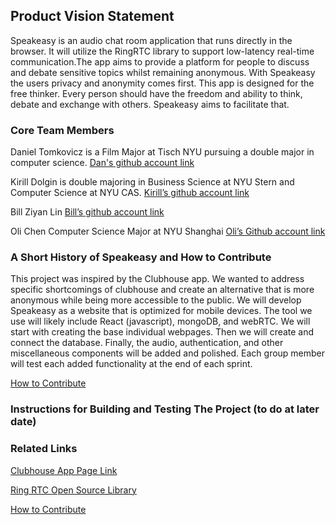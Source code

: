 ## Product Vision Statement
Speakeasy is an audio chat room application that runs directly in the browser. It will utilize the RingRTC library to support low-latency real-time communication.The app aims to provide a platform for people to discuss and debate sensitive topics whilst remaining anonymous. With Speakeasy the users privacy and anonymity comes first. This app is designed for the free thinker. Every person should have the freedom and ability to think, debate and exchange with others. Speakeasy aims to facilitate that. 

### Core Team Members
Daniel Tomkovicz is a Film Major at Tisch NYU pursuing a double major in computer science.
[Dan's github account link](https://github.com/dtomkovicz) 

Kirill Dolgin is double majoring in Business Science at NYU Stern and Computer Science at NYU CAS.
[Kirill’s github account link](https://github.com/KirDolgin)

Bill Ziyan Lin 
[Bill’s github account link](https://github.com/CH33ZED)

Oli Chen Computer Science Major at NYU Shanghai
[Oli’s Github account link](https://github.com/solidstatechen)

### A Short History of Speakeasy and How to Contribute
This project was inspired by the Clubhouse app. We wanted to address specific shortcomings of clubhouse and create an alternative that is more anonymous while being more accessible to the public. We will develop Speakeasy as a website that is optimized for mobile devices. The tool we use will likely include React (javascript), mongoDB, and webRTC. We will start with creating the base individual webpages. Then we will create and connect the database. Finally, the audio, authentication, and other miscellaneous components will be added and polished. Each group member will test each added functionality at the end of each sprint. 

[How to Contribute](https://github.com/agile-dev-assignments/project-setup-team-baliton-portal-speakeasy/blob/master/CONTRIBUTING.md)

### Instructions for Building and Testing The Project (to do at later date)
### Related Links
[Clubhouse App Page Link](https://apps.apple.com/us/app/clubhouse-drop-in-audio-chat/id1503133294)

[Ring RTC Open Source Library](https://github.com/signalapp/ringrtc)

[How to Contribute](https://github.com/agile-dev-assignments/project-setup-team-baliton-portal-speakeasy/blob/master/CONTRIBUTING.md)

